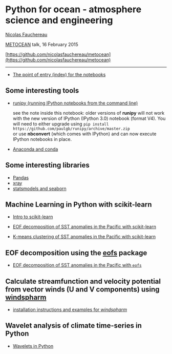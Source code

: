 # Python for ocean - atmosphere science and engineering

[Nicolas Fauchereau](mailto:nicolas.fauchereau@gmail.com)

[METOCEAN](http://www.metocean.co.nz) talk, 16 February 2015  

[https://github.com/nicolasfauchereau/metocean](https://github.com/nicolasfauchereau/metocean)

<hr size=5>

+ [The point of entry (index) for the notebooks](http://nbviewer.ipython.org/github/nicolasfauchereau/metocean/blob/master/notebooks/index.ipynb)

## Some interesting tools

+ [runipy (running IPython notebooks from the command line)](http://nbviewer.ipython.org/github/nicolasfauchereau/metocean/blob/master/notebooks/runipy.ipynb)  

    see the note inside this notebook: older versions of **runipy** will not work with the new version of IPython (IPython 3.0) notebook (format V4). You will need to either upgrade using `pip install https://github.com/paulgb/runipy/archive/master.zip`  
    or use **nbconvert** (which comes with IPython) and can now execute IPython notebooks in place.

+ [Anaconda and conda](http://nbviewer.ipython.org/github/nicolasfauchereau/metocean/blob/master/notebooks/conda.ipynb)

## Some interesting libraries

+ [Pandas](http://nbviewer.ipython.org/github/nicolasfauchereau/metocean/blob/master/notebooks/pandas.ipynb)
+ [xray](http://nbviewer.ipython.org/github/nicolasfauchereau/metocean/blob/master/notebooks/xray.ipynb)
+ [statsmodels and seaborn](http://nbviewer.ipython.org/github/nicolasfauchereau/metocean/blob/master/notebooks/statsmodels.ipynb)

## Machine Learning in Python with scikit-learn

+ [Intro to scikit-learn](http://nbviewer.ipython.org/github/nicolasfauchereau/metocean/blob/master/notebooks/sklearn.ipynb)

+ [EOF decomposition of SST anomalies in the Pacific with scikit-learn](http://nbviewer.ipython.org/github/nicolasfauchereau/metocean/blob/master/notebooks/sklearn_EOF_decomposition.ipynb)
+ [K-means clustering of SST anomalies in the Pacific with scikit-learn](http://nbviewer.ipython.org/github/nicolasfauchereau/metocean/blob/master/notebooks/sklearn_kmeans.ipynb)

## EOF decomposition using the [eofs](http://ajdawson.github.io/eofs/index.html) package

+ [EOF decomposition of SST anomalies in the Pacific with `eofs`](http://nbviewer.ipython.org/github/nicolasfauchereau/metocean/blob/master/notebooks/eofs_EOF_decomposition.ipynb)

## Calculate streamfunction and velocity potential from vector winds (U and V components) using [windspharm](http://ajdawson.github.io/windspharm/)

+ [installation instructions and examples for *windspharm*](http://nbviewer.ipython.org/github/nicolasfauchereau/metocean/blob/master/notebooks/spharm.ipynb)

## Wavelet analysis of climate time-series in Python

+ [Wavelets in Python](http://nbviewer.ipython.org/github/nicolasfauchereau/metocean/blob/master/notebooks/wavelet_analysis.ipynb)

